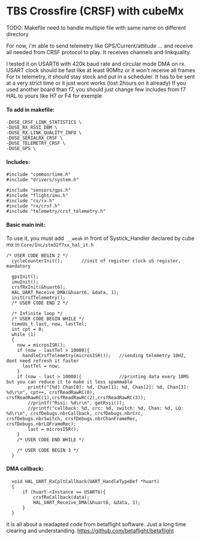 # TBS Crossfire  (CRSF) with cubeMx

TODO: Makefile need to handle multiple file with same name on different directory

For now, i'm able to send telemetry like GPS/Current/attitude ... and receive all needed from CRSF protocol to play.
It receives channels and linkquality.

I tested it on USART6 with 420k baud rate and circular mode DMA on rx.
USART clock should be fast like at least 90Mhz or it won't receive all frames
For tx telemetry, it should stay stock and put in a scheduler. It has to be sent at a very strict time or it just wont works (lost 2hours on it already)
If you used another board than f7, you should just change few includes from f7 HAL to yours like H7 or F4 for exemple

#### To add in makefile:
```
-DUSE_CRSF_LINK_STATISTICS \
-DUSE_RX_RSSI_DBM \
-DUSE_RX_LINK_QUALITY_INFO \
-DUSE_SERIALRX_CRSF \
-DUSE_TELEMETRY_CRSF \
-DUSE_GPS \
```

#### Includes:
```
#include "common/time.h"
#include "drivers/system.h"

#include "sensors/gps.h"
#include "flight/imu.h"
#include "rx/rx.h"
#include "rx/crsf.h"
#include "telemetry/crsf_telemetry.h"

```

#### Basic main init:
To use it, you must add` __weak` in front of Systick_Handler declared by cube mx in `Core/Inc/stm32f7xx_hal_it.h`

```
/* USER CODE BEGIN 2 */
  cycleCounterInit();       //init of register clock uS register, mandatory

  gpsInit();
  imuInit();
  crsfRxInit(&huart6);
  HAL_UART_Receive_DMA(&huart6, &data, 1);
  initCrsfTelemetry();
  /* USER CODE END 2 */

  /* Infinite loop */
  /* USER CODE BEGIN WHILE */
  timeUs_t last, now, lastTel;
  int cpt = 0;
  while (1)
  {
    now = microsISR();
    if (now - lastTel > 10000){
      handleCrsfTelemetry(microsISR());   //sending telemetry 10HZ, dont need refresh it faster
      lastTel = now;
    }
    if (now - last > 10000){              //printing data every 10MS but you can reduce it to make it less spammable
        printf("[%d] Chan[0]: %d, Chan[1]: %d, Chan[2]: %d, Chan[3]: %d\r\n", cpt++, crsfReadRawRC(0), crsfReadRawRC(1),crsfReadRawRC(2),crsfReadRawRC(3));
        //printf("Rssi: %d\r\n", getRssi());
        //printf("callback: %d, crc: %d, switch: %d, Chan: %d, LQ: %d\r\n", crsfDebugs.nbrCallback, crsfDebugs.nbrCrc, crsfDebugs.nbrSwitch, crsfDebugs.nbrChanFrameRec, crsfDebugs.nbrLQFrameRec);
        last = microsISR();
    }
    /* USER CODE END WHILE */

    /* USER CODE BEGIN 3 */
  }

```

#### DMA callback:
```
  void HAL_UART_RxCpltCallback(UART_HandleTypeDef *huart)
  {
      if (huart->Instance == USART6){
          crsfRxCallback(data);
          HAL_UART_Receive_DMA(&huart6, &data, 1);
      }
  }
```

it is all about a readapted code from betaflight software.
Just a long time clearing and understanding.
https://github.com/betaflight/betaflight
